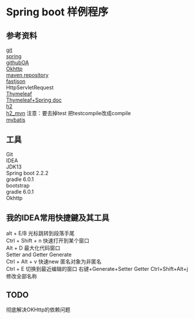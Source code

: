 # Spring boot 样例程序

## 参考资料
[git](https://git-scm.com/docs)  
[spring](https://spring.io/projects/spring-boot)  
[githubOA](https://developer.github.com/apps/building-oauth-apps/creating-an-oauth-app/)  
[Okhttp](https://square.github.io/okhttp/)  
[maven repository](https://mvnrepository.com)  
[fastjson](https://mvnrepository.com/artifact/com.alibaba/fastjson)  
HttpServletRequest  
[Thymeleaf](https://www.thymeleaf.org/doc/tutorials/3.0/usingthymeleaf.html#what-is-thymeleaf)  
[Thymeleaf+Spring doc](https://www.thymeleaf.org/doc/tutorials/3.0/thymeleafspring.html)  
[h2](http://www.h2database.com/html/quickstart.html)  
[h2_mvn](https://mvnrepository.com/artifact/com.h2database/h2/1.4.200) 注意：要去掉test 把testcompile改成compile  
[mybatis](http://mybatis.org/spring-boot-starter/mybatis-spring-boot-autoconfigure/)
## 工具
Git  
IDEA  
JDK13  
Spring boot 2.2.2  
gradle 6.0.1  
bootstrap  
gradle 6.0.1  
Okhttp

## 我的IDEA常用快捷鍵及其工具
alt + E/B 光标跳转到段落手尾   
Ctrl + Shift + n 快速打开到某个窗口  
Alt + D 最大化代码窗口  
Setter and Getter Generate  
Ctrl + Alt + v 快速new 匿名对象为非匿名  
Ctrl + E 切换到最近编辑的窗口
右键+Generate+Setter Getter
Ctrl+Shift+Alt+j 修改全部名称

## TODO
彻底解决OKHttp的依赖问题


 


